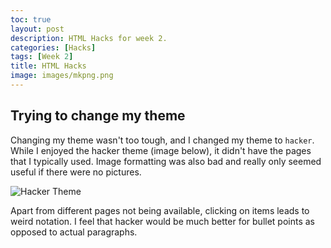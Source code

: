 ```yaml
---
toc: true
layout: post
description: HTML Hacks for week 2.
categories: [Hacks]
tags: [Week 2]
title: HTML Hacks
image: images/mkpng.png
---
```


## Trying to change my theme

Changing my theme wasn't too tough, and I changed my theme to `hacker`. While I enjoyed the hacker theme (image below), it didn't have the pages that I typically used. Image formatting was also bad and really only seemed useful if there were no pictures. 

![]({{site.baseurl}}/images/chakerrr.png "Hacker Theme")

Apart from different pages not being available, clicking on items leads to weird notation. I feel that hacker would be much better for bullet points as opposed to actual paragraphs.



